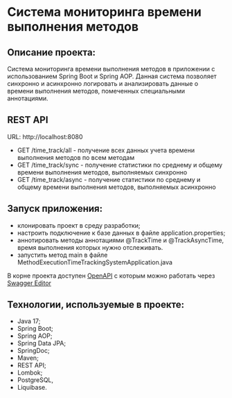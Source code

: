 # Система мониторинга времени выполнения методов

## Описание проекта:
Система мониторинга времени выполнения методов в приложении с использованием Spring Boot и Spring AOP.
Данная система позволяет синхронно и асинхронно логировать и анализировать данные о времени выполнения методов, помеченных специальными аннотациями.

## REST API
URL: http://localhost:8080

- GET /time_track/all - получение всех данных учета времени выполнения методов по всем методам
- GET /time_track/sync - получение статистики по среднему и общему времени выполнения методов, выполняемых синхронно
- GET /time_track/async - получение статистики по среднему и общему времени выполнения методов, выполняемых асинхронно

## Запуск приложения:
- клонировать проект в среду разработки;
- настроить подключение к базе данных в файле application.properties;
- аннотировать методы аннотациями @TrackTime и @TrackAsyncTime, время выполнения которых нужно отслеживать.
- запустить метод main в файле MethodExecutionTimeTrackingSystemApplication.java

В корне проекта доступен [OpenAPI](./api-docs.yaml) с которым можно работать через [Swagger Editor](https://editor.swagger.io/) 
## Технологии, используемые в проекте:
- Java 17;
- Spring Boot;
- Spring AOP;
- Spring Data JPA;
- SpringDoc;
- Maven;
- REST API;
- Lombok;
- PostgreSQL,
- Liquibase.